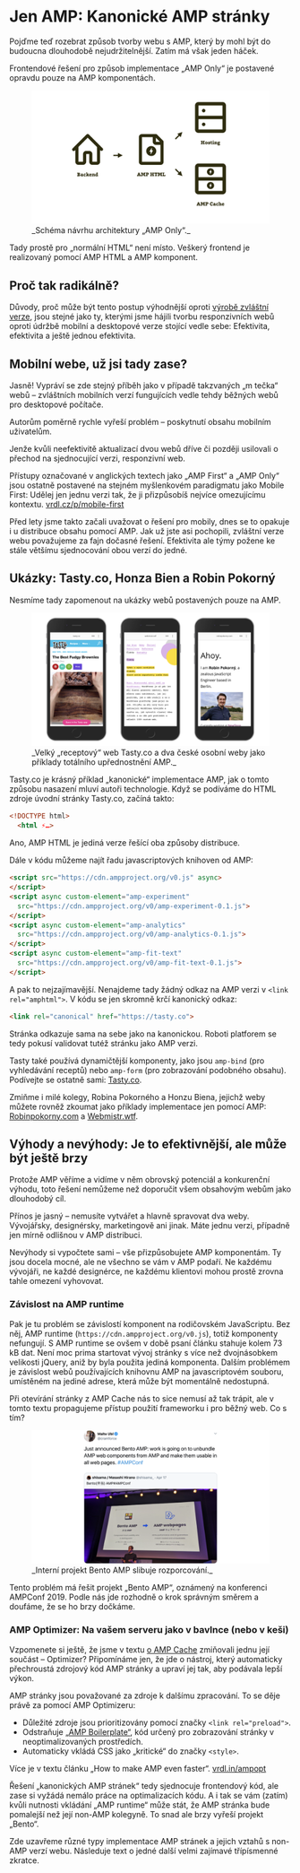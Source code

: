 # Jen AMP: Kanonické AMP stránky

Pojďme teď rozebrat způsob tvorby webu s AMP, který by mohl být do budoucna dlouhodobě nejudržitelnější. Zatím má však jeden háček.

Frontendové řešení pro způsob implementace „AMP Only“ je postavené opravdu pouze na AMP komponentách.

<figure>
<img src="../dist/images/original/vdamp/vazby-amp-first.png" alt="">
<figcaption markdown="1">
_Schéma návrhu architektury „AMP Only“._
</figcaption>
</figure>

Tady prostě pro „normální HTML“ není místo. Veškerý frontend je realizovaný pomocí AMP HTML a AMP komponent.

## Proč tak radikálně?

Důvody, proč může být tento postup výhodnější oproti [výrobě zvláštní verze](amp-implementace-extra-verze.md), jsou stejné jako ty, kterými jsme hájili tvorbu responzivních webů oproti údržbě mobilní a desktopové verze stojící vedle sebe: Efektivita, efektivita a ještě jednou efektivita.

## Mobilní webe, už jsi tady zase?

Jasně! Vypráví se zde stejný příběh jako v případě takzvaných „m tečka“ webů – zvláštních mobilních verzí fungujících vedle tehdy běžných webů pro desktopové počítače.

Autorům poměrně rychle vyřeší problém – poskytnutí obsahu mobilním uživatelům.

Jenže kvůli neefektivitě aktualizací dvou webů dříve či později usilovali o přechod na sjednocující verzi, responzivní web.

Přístupy označované v anglických textech jako „AMP First“ a „AMP Only“ jsou ostatně postavené na stejném myšlenkovém paradigmatu jako Mobile First: Udělej jen jednu verzi tak, že ji přizpůsobíš nejvíce omezujícímu kontextu. [vrdl.cz/p/mobile-first](https://www.vzhurudolu.cz/prirucka/mobile-first)

Před lety jsme takto začali uvažovat o řešení pro mobily, dnes se to opakuje i u distribuce obsahu pomocí AMP. Jak už jste asi pochopili, zvláštní verze webu považujeme za fajn dočasné řešení. Efektivita ale týmy požene ke stále většímu sjednocování obou verzí do jedné.

## Ukázky: Tasty.co, Honza Bien a Robin Pokorný

Nesmíme tady zapomenout na ukázky webů postavených pouze na AMP.

<figure>
<img src="../dist/images/original/vdamp/vazby-amp-first-ukazky.png" alt="">
<figcaption markdown="1">
_Velký „receptový“ web Tasty.co a dva české osobní weby jako příklady totálního upřednostnění AMP._
</figcaption>
</figure>

Tasty.co je krásný příklad „kanonické“ implementace AMP, jak o tomto způsobu nasazení mluví autoři technologie. Když se podíváme do HTML zdroje úvodní stránky Tasty.co, začíná takto:

```html
<!DOCTYPE html>
  <html ⚡…>
```

Ano, AMP HTML je jediná verze řešící oba způsoby distribuce.

Dále v kódu můžeme najít řadu javascriptových knihoven od AMP:

```html
<script src="https://cdn.ampproject.org/v0.js" async>
</script>
<script async custom-element="amp-experiment"
  src="https://cdn.ampproject.org/v0/amp-experiment-0.1.js">
</script>
<script async custom-element="amp-analytics"
  src="https://cdn.ampproject.org/v0/amp-analytics-0.1.js">
</script>
<script async custom-element="amp-fit-text"
  src="https://cdn.ampproject.org/v0/amp-fit-text-0.1.js">
</script>
```

A pak to nejzajímavější. Nenajdeme tady žádný odkaz na AMP verzi v `<link rel="amphtml">`. V kódu se jen skromně krčí kanonický odkaz:

```html
<link rel="canonical" href="https://tasty.co">
```

Stránka odkazuje sama na sebe jako na kanonickou. Roboti platforem se tedy pokusí validovat tutéž stránku jako AMP verzi.

Tasty také používá dynamičtější komponenty, jako jsou `amp-bind` (pro vyhledávání receptů) nebo `amp-form` (pro zobrazování podobného obsahu). Podívejte se ostatně sami: [Tasty.co](https://tasty.co).

Zmiňme i milé kolegy, Robina Pokorného a Honzu Biena, jejichž weby můžete rovněž zkoumat jako příklady implementace jen pomocí AMP: [Robinpokorny.com](https://robinpokorny.com/) a [Webmistr.wtf](https://www.webmistr.wtf/).

## Výhody a nevýhody: Je to efektivnější, ale může být ještě brzy

Protože AMP věříme a vidíme v něm obrovský potenciál a konkurenční výhodu, toto řešení nemůžeme než doporučit všem obsahovým webům jako dlouhodobý cíl.

Přínos je jasný – nemusíte vytvářet a hlavně spravovat dva weby. Vývojářsky, designérsky, marketingově ani jinak. Máte jednu verzi, případně jen mírně odlišnou v AMP distribuci.

Nevýhody si vypočtete sami – vše přizpůsobujete AMP komponentám. Ty jsou docela mocné, ale ne všechno se vám v AMP podaří. Ne každému vývojáři, ne každé designérce, ne každému klientovi mohou prostě zrovna tahle omezení vyhovovat.

### Závislost na AMP runtime

Pak je tu problém se závislostí komponent na rodičovském JavaScriptu. Bez něj, AMP runtime (`https://cdn.ampproject.org/v0.js`), totiž komponenty nefungují. S AMP runtime se ovšem v době psaní článku stahuje kolem 73 kB dat. Není moc prima startovat vývoj stránky s více než dvojnásobkem velikosti jQuery, aniž by byla použita jediná komponenta. Dalším problémem je závislost webů používajících knihovnu AMP na javascriptovém souboru, umístěném na jediné adrese, která může být momentálně nedostupná.

Při otevírání stránky z AMP Cache nás to sice nemusí až tak trápit, ale v tomto textu  propagujeme přístup použití frameworku i pro běžný web. Co s tím?

<figure>
<img src="../dist/images/original/vdamp/bento-amp.png" alt="">
<figcaption markdown="1">
_Interní projekt Bento AMP slibuje rozporcování._
</figcaption>
</figure>

Tento problém má řešit projekt „Bento AMP“, oznámený na konferenci AMPConf 2019. Podle nás jde rozhodně o krok správným směrem a doufáme, že se ho brzy dočkáme.

### AMP Optimizer: Na vašem serveru jako v bavlnce (nebo v keši)

Vzpomenete si ještě, že jsme v textu [o AMP Cache](amp-cache.md) zmiňovali jednu její součást – Optimizer? Připomínáme jen, že jde o nástroj, který automaticky přechroustá zdrojový kód AMP stránky a upraví jej tak, aby podávala lepší výkon.

AMP stránky jsou považované za zdroje k dalšímu zpracování. To se děje právě za pomocí AMP Optimizeru:

* Důležité zdroje jsou prioritizovány pomocí značky `<link rel="preload">`.
* Odstraňuje [„AMP Boilerplate“](amp-html.md), kód určený pro zobrazování stránky v neoptimalizovaných prostředích.
* Automaticky vkládá CSS jako „kritické“ do značky `<style>`.

Více je v textu článku „How to make AMP even faster“. [vrdl.in/ampopt](https://amp.dev/documentation/guides-and-tutorials/optimize-and-measure/optimize_amp)

Řešení „kanonických AMP stránek“ tedy sjednocuje frontendový kód, ale zase si vyžádá nemálo práce na optimalizacích kódu. A i tak se vám (zatím) kvůli nutnosti vkládání „AMP runtime“ může stát, že AMP stránka bude pomalejší než její non-AMP kolegyně. To snad ale brzy vyřeší projekt „Bento“.

Zde uzavřeme různé typy implementace AMP stránek a jejich vztahů s non-AMP verzí webu. Následuje text o jedné další velmi zajímavé třípísmenné zkratce.
